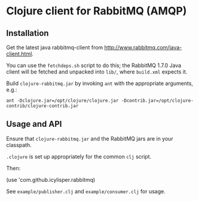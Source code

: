 # Clojure client for RabbitMQ (AMQP) #

## Installation ##

Get the latest java rabbitmq-client from <http://www.rabbitmq.com/java-client.html>.

You can use the `fetchdeps.sh` script to do this; the RabbitMQ 1.7.0 Java
client will be fetched and unpacked into `lib/`, where `build.xml` expects it.

Build `clojure-rabbitmq.jar` by invoking `ant` with the appropriate
arguments, e.g.:

    ant -Dclojure.jar=/opt/clojure/clojure.jar -Dcontrib.jar=/opt/clojure-contrib/clojure-contrib.jar


## Usage and API ##

Ensure that `clojure-rabbitmq.jar` and the RabbitMQ jars are in your classpath.

`.clojure` is set up appropriately for the common `clj` script.

Then:

   (use 'com.github.icylisper.rabbitmq)


See `example/publisher.clj` and `example/consumer.clj` for usage.
